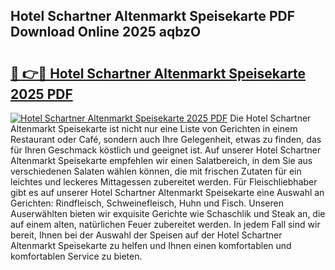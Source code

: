 ## Hotel Schartner Altenmarkt Speisekarte PDF Download Online 2025 aqbzO

# <h2><a href="http://gcc5u5.nevu.top/?p=Hotel+Schartner+Altenmarkt+Speisekarte">🔗 👉🔴 Hotel Schartner Altenmarkt Speisekarte 2025 PDF</a></h2>

[![Hotel Schartner Altenmarkt Speisekarte 2025 PDF](https://i.imgur.com/dBaPXMq.png)](http://gcc5u5.nevu.top/?p=Hotel+Schartner+Altenmarkt+Speisekarte)
Die Hotel Schartner Altenmarkt Speisekarte ist nicht nur eine Liste von Gerichten in einem Restaurant oder Café, sondern auch Ihre Gelegenheit, etwas zu finden, das für Ihren Geschmack köstlich und geeignet ist. Auf unserer Hotel Schartner Altenmarkt Speisekarte empfehlen wir einen Salatbereich, in dem Sie aus verschiedenen Salaten wählen können, die mit frischen Zutaten für ein leichtes und leckeres Mittagessen zubereitet werden. Für Fleischliebhaber gibt es auf unserer Hotel Schartner Altenmarkt Speisekarte eine Auswahl an Gerichten: Rindfleisch, Schweinefleisch, Huhn und Fisch. Unseren Auserwählten bieten wir exquisite Gerichte wie Schaschlik und Steak an, die auf einem alten, natürlichen Feuer zubereitet werden. In jedem Fall sind wir bereit, Ihnen bei der Auswahl der Speisen auf der Hotel Schartner Altenmarkt Speisekarte zu helfen und Ihnen einen komfortablen und komfortablen Service zu bieten.
